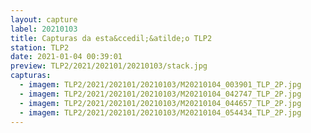 ```yaml
---
layout: capture
label: 20210103
title: Capturas da esta&ccedil;&atilde;o TLP2
station: TLP2
date: 2021-01-04 00:39:01
preview: TLP2/2021/202101/20210103/stack.jpg
capturas:
  - imagem: TLP2/2021/202101/20210103/M20210104_003901_TLP_2P.jpg
  - imagem: TLP2/2021/202101/20210103/M20210104_042747_TLP_2P.jpg
  - imagem: TLP2/2021/202101/20210103/M20210104_044657_TLP_2P.jpg
  - imagem: TLP2/2021/202101/20210103/M20210104_054434_TLP_2P.jpg
---
```

